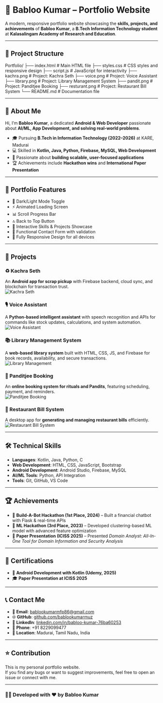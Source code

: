 # 🌟 Babloo Kumar – Portfolio Website  

A modern, responsive portfolio website showcasing the **skills, projects, and achievements** of **Babloo Kumar**, a **B.Tech Information Technology student** at **Kalasalingam Academy of Research and Education**.  

---

## 📂 Project Structure  

Portfolio/
├── index.html # Main HTML file
├── styles.css # CSS styles and responsive design
├── script.js # JavaScript for interactivity
├── kachra.png # Project: Kachra Seth
├── voice.png # Project: Voice Assistant
├── library.png # Project: Library Management System
├── pandit.png # Project: Panditjee Booking
├── resturant.png # Project: Restaurant Bill System
└── README.md # Documentation file


---

## 📌 About Me  
Hi, I’m **Babloo Kumar**, a dedicated **Android & Web Developer** passionate about **AI/ML, App Development, and solving real-world problems**.  

- 🎓 Pursuing **B.Tech in Information Technology (2022–2026)** at KARE, Madurai  
- 💻 Skilled in **Kotlin, Java, Python, Firebase, MySQL, Web Development**  
- 🚀 Passionate about **building scalable, user-focused applications**  
- 🏆 Achievements include **Hackathon wins** and **International Paper Presentation**  

---

## 🌟 Portfolio Features  

- 🌙 Dark/Light Mode Toggle  
- ⚡ Animated Loading Screen  
- 📊 Scroll Progress Bar  
- 🔝 Back to Top Button  
- 🎨 Interactive Skills & Projects Showcase  
- 📧 Functional Contact Form with validation  
- 📱 Fully Responsive Design for all devices  

---

## 📂 Projects  

### ♻️ Kachra Seth  
An **Android app for scrap pickup** with Firebase backend, cloud sync, and blockchain for transaction trust.  
![Kachra Seth](./kachra.png)  

### 🎙️ Voice Assistant  
A **Python-based intelligent assistant** with speech recognition and APIs for commands like stock updates, calculations, and system automation.  
![Voice Assistant](./voice.png)  

### 📚 Library Management System  
A **web-based library system** built with HTML, CSS, JS, and Firebase for book records, availability, and secure transactions.  
![Library Management](./library.png)  

### 🙏 Panditjee Booking  
An **online booking system for rituals and Pandits**, featuring scheduling, payment, and reminders.  
![Panditjee Booking](./pandit.png)  

### 🧾 Restaurant Bill System  
A desktop app for **generating and managing restaurant bills** efficiently.  
![Restaurant Bill System](./resturant.png)  

---

## 🛠️ Technical Skills  

- **Languages**: Kotlin, Java, Python, C  
- **Web Development**: HTML, CSS, JavaScript, Bootstrap  
- **Android Development**: Android Studio, Firebase, MySQL  
- **AI/ML Tools**: Python, API Integration  
- **Tools**: Git, GitHub, VS Code  

---

## 🏆 Achievements  

- 🥇 **Build-A-Bot Hackathon (1st Place, 2024)** – Built a financial chatbot with Flask & real-time APIs  
- 🥉 **ML Hackathon (3rd Place, 2023)** – Developed clustering-based ML model with advanced feature optimization  
- 📄 **Paper Presentation (ICISS 2025)** – Presented *Domain Analyst: All-In-One Tool for Domain Information and Security Analysis*  

---

## 📜 Certifications  

- 📱 **Android Development with Kotlin (Udemy, 2025)**  
- 🎓 **Paper Presentation at ICISS 2025**  

---

## 📞 Contact Me  

- 📧 **Email**: [bablookumarmfp86@gmail.com](mailto:bablookumarmfp86@gmail.com)  
- 🌐 **GitHub**: [github.com/bablookumarmuz](https://github.com/bablookumarmuz)  
- 🔗 **LinkedIn**: [linkedin.com/in/babloo-kumar-76ba60253](https://www.linkedin.com/in/babloo-kumar-76ba60253/)  
- 📱 **Phone**: +91 8229099477  
- 📍 **Location**: Madurai, Tamil Nadu, India  

---

## ⭐ Contribution  

This is my personal portfolio website.  
If you find any bugs or want to suggest improvements, feel free to open an issue or connect with me.  

---

### 👨‍💻 Developed with ❤️ by **Babloo Kumar**
